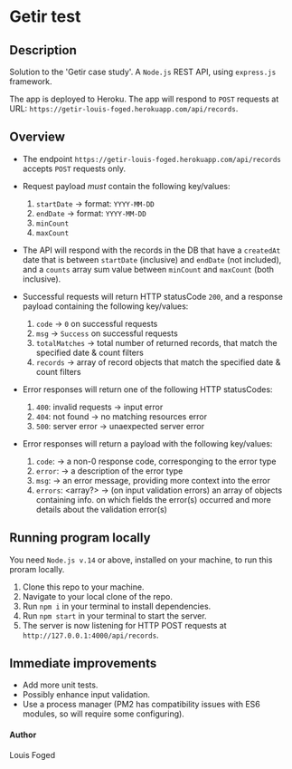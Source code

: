 # Getir test

## Description

Solution to the 'Getir case study'.
A `Node.js` REST API, using `express.js` framework.

The app is deployed to Heroku. 
The app will respond to `POST` requests at URL: `https://getir-louis-foged.herokuapp.com/api/records`. 

## Overview

-   The endpoint `https://getir-louis-foged.herokuapp.com/api/records` accepts `POST` requests only.

-   Request payload *must* contain the following key/values:
    1.  `startDate` <string> -> format: `YYYY-MM-DD`
    2.  `endDate` <string> -> format: `YYYY-MM-DD`
    3.  `minCount` <number>
    4.  `maxCount` <number>

-   The API will respond with the records in the DB that have a `createdAt` date that is between `startDate` (inclusive) and `endDate` (not included), and a `counts` array sum value between `minCount` and `maxCount` (both inclusive).

-   Successful requests will return HTTP statusCode `200`, and a response payload containing the following key/values:
    1.  `code` <number> -> `0` on successful requests
    2.  `msg` <string> -> `Success` on successful requests
    3.  `totalMatches` <integer> -> total number of returned records, that match the specified date & count filters
    4.  `records` <array><objects> -> array of record objects that match the specified date & count filters

-   Error responses will return one of the following HTTP statusCodes:
    1.  `400`: invalid requests -> input error
    2.  `404`: not found -> no matching resources error
    3.  `500`: server error -> unaexpected server error

-   Error responses will return a payload with the following key/values:
    1.  `code`: <number> -> a non-0 response code, corresponging to the error type
    2.  `error`: <string> -> a description of the error type
    3.  `msg`: <string> -> an error message, providing more context into the error
    4.  `errors`: <array?> -> (on input validation errors) an array of objects containing info. on which fields the error(s) occurred and more details about the validation error(s)

## Running program locally

You need `Node.js v.14` or above, installed on your machine, to run this proram locally.

1. Clone this repo to your machine.
2. Navigate to your local clone of the repo.
3. Run `npm i` in your terminal to install dependencies.
4. Run `npm start` in your terminal to start the server.
5. The server is now listening for HTTP POST requests at `http://127.0.0.1:4000/api/records`.

## Immediate improvements

-   Add more unit tests.
-   Possibly enhance input validation.
-   Use a process manager (PM2 has compatibility issues with ES6 modules, so will require some configuring).

#### Author

Louis Foged
